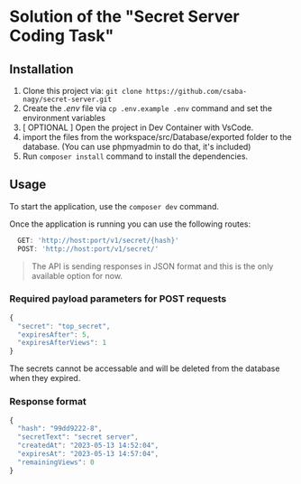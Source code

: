 # Solution of the "Secret Server Coding Task"

## Installation
1. Clone this project via: `git clone https://github.com/csaba-nagy/secret-server.git`
2. Create the *.env* file via `cp .env.example .env` command and set the environment variables
3. [ OPTIONAL ] Open the project in Dev Container with VsCode.
4. import the files from the workspace/src/Database/exported folder to the database.
  (You can use phpmyadmin to do that, it's included)
5. Run `composer install` command to install the dependencies.

## Usage
To start the application, use the `composer dev` command.

Once the application is running you can use the following routes:
```js
  GET: 'http://host:port/v1/secret/{hash}'
  POST: 'http://host:port/v1/secret/'
```

> The API is sending responses in JSON format and this is the only available option for now.

### Required payload parameters for POST requests
```js
{
  "secret": "top_secret",
  "expiresAfter": 5,
  "expiresAfterViews": 1
}
```
The secrets cannot be accessable and will be deleted from the database when they expired.

### Response format
```js
{
  "hash": "99dd9222-8",
  "secretText": "secret server",
  "createdAt": "2023-05-13 14:52:04",
  "expiresAt": "2023-05-13 14:57:04",
  "remainingViews": 0
}
```
